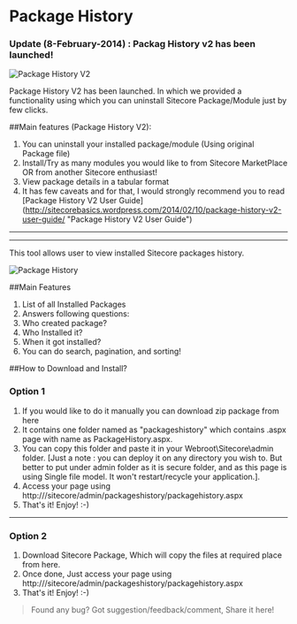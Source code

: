 Package History
==============

### **Update (8-February-2014) : Packag History v2 has been launched!**

![Package History V2](http://sitecorebasics.files.wordpress.com/2014/02/uninstall-package-final-take-2.gif "Package History V2")

Package History V2 has been launched. In which we provided a functionality using which you can uninstall Sitecore Package/Module just by few clicks.

##Main features (Package History V2):

1. You can uninstall your installed package/module (Using original Package file)
2. Install/Try as many modules you would like to from Sitecore MarketPlace OR from another Sitecore enthusiast!
3. View package details in a tabular format
4. It has few caveats and for that, I would strongly recommend you to read [Package History V2 User Guide] (http://sitecorebasics.wordpress.com/2014/02/10/package-history-v2-user-guide/ "Package History V2 User Guide")

******************
__________________



This tool allows user to view installed Sitecore packages history.

![Package History](http://sitecorebasics.files.wordpress.com/2013/11/sitecore-package-history.png "Package History")


##Main Features

1. List of all Installed Packages
2. Answers following questions:
 1. Who created package?
 2. Who Installed it?
 3. When it got installed?
3. You can do search, pagination, and sorting!

##How to Download and Install?

### Option 1
1. If you would like to do it manually you can download zip package from here
2. It contains one folder named as "packageshistory" which contains .aspx page with name as PackageHistory.aspx.
3. You can copy this folder and paste it in your Webroot\Sitecore\admin folder. [Just a note : you can deploy it on any directory you wish to. But better to put under admin folder as it is secure folder, and as this page is using Single file model. It won't restart/recycle your application.].
4. Access your page using  http://<YOURHOSTNAME>/sitecore/admin/packageshistory/packagehistory.aspx
5. That's it! Enjoy! :-)

***

### Option 2
1. Download Sitecore Package, Which will copy the files at required place from here.
2. Once done, Just access your page using  http://<YOURHOSTNAME>/sitecore/admin/packageshistory/packagehistory.aspx
3. That's it! Enjoy! :-)


>Found any bug? Got suggestion/feedback/comment, Share it here!
